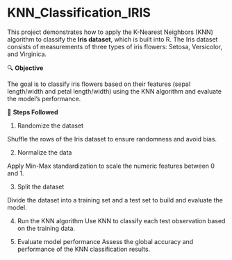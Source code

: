 # KNN_Classification_IRIS

This project demonstrates how to apply the K-Nearest Neighbors (KNN) algorithm to classify the **Iris dataset**, which is built into R. The Iris dataset consists of measurements of three types of iris flowers: Setosa, Versicolor, and Virginica.

🔍 **Objective**

The goal is to classify iris flowers based on their features (sepal length/width and petal length/width) using the KNN algorithm and evaluate the model’s performance.

📌 **Steps Followed**

1. Randomize the dataset

  Shuffle the rows of the Iris dataset to ensure randomness and avoid bias.

2. Normalize the data
   
  Apply Min-Max standardization to scale the numeric features between 0 and 1.

3. Split the dataset
   
  Divide the dataset into a training set and a test set to build and evaluate the model.

4. Run the KNN algorithm
   Use KNN to classify each test observation based on the training data.

5. Evaluate model performance
   Assess the global accuracy and performance of the KNN classification results.
